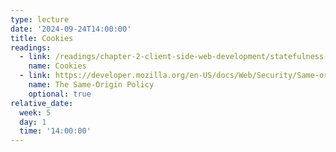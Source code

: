 ```yaml
---
type: lecture
date: '2024-09-24T14:00:00'
title: Cookies
readings:
  - link: /readings/chapter-2-client-side-web-development/statefulness-1-cookies/
    name: Cookies
  - link: https://developer.mozilla.org/en-US/docs/Web/Security/Same-origin_policy
    name: The Same-Origin Policy
    optional: true
relative_date:
  week: 5
  day: 1
  time: '14:00:00'
---
```

